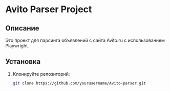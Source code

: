 # Avito Parser Project

## Описание
Это проект для парсинга объявлений с сайта Avito.ru с использованием Playwright.

## Установка

1. Клонируйте репозиторий:
   ```bash
   git clone https://github.com/yourusername/Avito-parser.git 